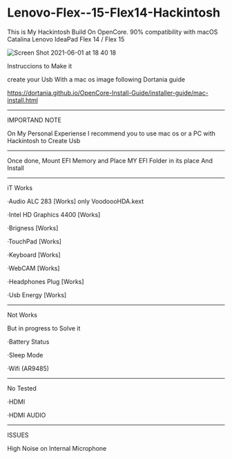 # Lenovo-Flex--15-Flex14-Hackintosh

This is My Hackintosh Build On OpenCore. 90% compatibility with macOS Catalina 
Lenovo IdeaPad Flex 14 / Flex 15


![Screen Shot 2021-06-01 at 18 40 18](https://user-images.githubusercontent.com/85201616/120403214-60bc3080-c309-11eb-8005-edb6b91904e0.png)


Instruccions to Make it
  
create your Usb With a mac os image following Dortania guide

https://dortania.github.io/OpenCore-Install-Guide/installer-guide/mac-install.html

------------------
IMPORTAND NOTE

On My Personal Experiense 
I recommend you to use mac os or a PC with Hackintosh to Create Usb

---------------------------------------------------------

Once done, Mount EFI Memory and Place MY EFI Folder in its place
And Install 

-------------------

iT Works

 ·Audio ALC 283 [Works] only VoodoooHDA.kext

 ·Intel HD Graphics  4400 [Works]

 ·Brigness [Works]

 ·TouchPad [Works]

 ·Keyboard [Works]

 ·WebCAM [Works]

 ·Headphones Plug [Works]

 ·Usb Energy [Works]

--------------------------

Not Works 

But in progress to Solve it 


  ·Battery Status

  ·Sleep Mode

  ·Wifi (AR9485)


---------------------


No Tested 

 ·HDMI 

 ·HDMI AUDIO

-------------------

ISSUES 

High Noise on Internal Microphone













  



